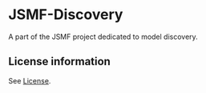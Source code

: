 # JSMF-Discovery

A part of the JSMF project dedicated to model discovery.

## License information

See [License](LICENSE).
